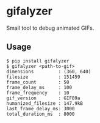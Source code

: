 # gifalyzer

Small tool to debug animated GIFs.


## Usage

    $ pip install gifalyzer
    $ gifalyzer <path-to-gif>
    dimensions         : (360, 640)
    filesize           : 151459
    frame_count        : 50
    frame_delay_ms     : 100
    frame_frequency    : 10
    gif_version        : GIF89a
    humanized_filesize : 147.9kB
    last_frame_delay_ms: 3000
    total_duration_ms  : 8000
